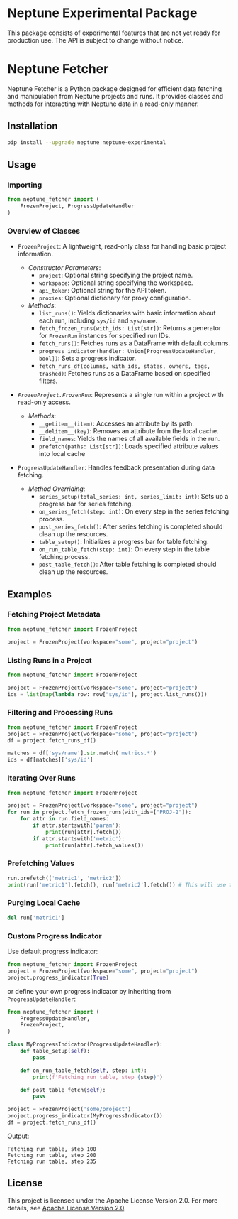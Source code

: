 # Neptune Experimental Package

This package consists of experimental features that are not yet ready for production use. The API is subject to change without notice.

# Neptune Fetcher

Neptune Fetcher is a Python package designed for efficient data fetching and manipulation from Neptune projects and runs. It provides classes and methods for interacting with Neptune data in a read-only manner.

## Installation
```bash
pip install --upgrade neptune neptune-experimental
```

## Usage

### Importing
```python
from neptune_fetcher import (
    FrozenProject, ProgressUpdateHandler
)
```

### Overview of Classes
- `FrozenProject`: A lightweight, read-only class for handling basic project information.
    - _Constructor Parameters_:
        - `project`: Optional string specifying the project name.
        - `workspace`: Optional string specifying the workspace.
        - `api_token`: Optional string for the API token.
        - `proxies`: Optional dictionary for proxy configuration.
    - _Methods_:
        - `list_runs()`: Yields dictionaries with basic information about each run, including `sys/id` and `sys/name`.
        - `fetch_frozen_runs(with_ids: List[str])`: Returns a generator for `FrozenRun` instances for specified run IDs.
        - `fetch_runs()`: Fetches runs as a DataFrame with default columns.
        - `progress_indicator(handler: Union[ProgressUpdateHandler, bool])`: Sets a progress indicator.
        - `fetch_runs_df(columns, with_ids, states, owners, tags, trashed)`: Fetches runs as a DataFrame based on specified filters.

- _`FrozenProject.FrozenRun`_: Represents a single run within a project with read-only access.
    - _Methods_:
        - `__getitem__(item)`: Accesses an attribute by its path.
        - `__delitem__(key)`: Removes an attribute from the local cache.
        - `field_names`: Yields the names of all available fields in the run.
        - `prefetch(paths: List[str])`: Loads specified attribute values into local cache

- `ProgressUpdateHandler`: Handles feedback presentation during data fetching.
    - _Method Overriding_:
        - `series_setup(total_series: int, series_limit: int)`: Sets up a progress bar for series fetching.
        - `on_series_fetch(step: int)`: On every step in the series fetching process.
        - `post_series_fetch()`: After series fetching is completed should clean up the resources.
        - `table_setup()`: Initializes a progress bar for table fetching.
        - `on_run_table_fetch(step: int)`: On every step in the table fetching process.
        - `post_table_fetch()`: After table fetching is completed should clean up the resources.

## Examples
### Fetching Project Metadata

```python
from neptune_fetcher import FrozenProject

project = FrozenProject(workspace="some", project="project")
```

### Listing Runs in a Project

```python
from neptune_fetcher import FrozenProject

project = FrozenProject(workspace="some", project="project")
ids = list(map(lambda row: row["sys/id"], project.list_runs()))
```

### Filtering and Processing Runs

```python
from neptune_fetcher import FrozenProject
project = FrozenProject(workspace="some", project="project")
df = project.fetch_runs_df()

matches = df['sys/name'].str.match('metrics.*')
ids = df[matches]['sys/id']
```

### Iterating Over Runs

```python
from neptune_fetcher import FrozenProject

project = FrozenProject(workspace="some", project="project")
for run in project.fetch_frozen_runs(with_ids=["PROJ-2"]):
    for attr in run.field_names:
        if attr.startswith('param'):
            print(run[attr].fetch())
        if attr.startswith('metric'):
            print(run[attr].fetch_values())
```

### Prefetching Values

```python
run.prefetch(['metric1', 'metric2'])
print(run['metric1'].fetch(), run['metric2'].fetch()) # This will use the local cache
```

### Purging Local Cache

```python
del run['metric1']
```

### Custom Progress Indicator

Use default progress indicator:

```python
from neptune_fetcher import FrozenProject
project = FrozenProject(workspace="some", project="project")
project.progress_indicator(True)
```

or define your own progress indicator by inheriting from `ProgressUpdateHandler`:

```python
from neptune_fetcher import (
    ProgressUpdateHandler,
    FrozenProject,
)

class MyProgressIndicator(ProgressUpdateHandler):
    def table_setup(self):
        pass

    def on_run_table_fetch(self, step: int):
        print(f'Fetching run table, step {step}')

    def post_table_fetch(self):
        pass

project = FrozenProject('some/project')
project.progress_indicator(MyProgressIndicator())
df = project.fetch_runs_df()
```
Output:
```text
Fetching run table, step 100
Fetching run table, step 200
Fetching run table, step 235
```

## License

This project is licensed under the Apache License Version 2.0. For more details, see [Apache License Version 2.0](http://www.apache.org/licenses/LICENSE-2.0).
